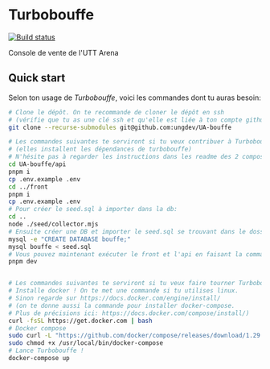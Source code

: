 # Turbobouffe
[![Build status](https://github.com/ungdev/UA-bouffe/actions/workflows/ci.yml/badge.svg)](https://github.com/ungdev/UA-bouffe/actions/workflows/ci.yml)

Console de vente de l'UTT Arena

## Quick start

Selon ton usage de _Turbobouffe_, voici les commandes dont tu auras besoin:

```sh
# Clone le dépôt. On te recommande de cloner le dépôt en ssh
# (vérifie que tu as une clé ssh et qu'elle est liée à ton compte github)
git clone --recurse-submodules git@github.com:ungdev/UA-bouffe

# Les commandes suivantes te serviront si tu veux contribuer à Turbobouffe !
# (elles installent les dépendances de turbobouffe)
# N'hésite pas à regarder les instructions dans les readme des 2 composants
cd UA-bouffe/api
pnpm i
cp .env.example .env
cd ../front
pnpm i
cp .env.example .env
# Pour créer le seed.sql à importer dans la db:
cd ..
node ./seed/collector.mjs
# Ensuite créer une DB et importer le seed.sql se trouvant dans le dossier actuel
mysql -e "CREATE DATABASE bouffe;"
mysql bouffe < seed.sql
# Vous pouvez maintenant exécuter le front et l'api en faisant la commande suivant dans chacun des 2 dossiers:
pnpm dev


# Les commandes suivantes te serviront si tu veux faire tourner Turbobouffe !
# Installe docker ! On te met une commande si tu utilises linux.
# Sinon regarde sur https://docs.docker.com/engine/install/
# (on te donne aussi la commande pour installer docker-compose.
# Plus de précisions ici: https://docs.docker.com/compose/install/)
curl -fsSL https://get.docker.com | bash
# Docker compose
sudo curl -L "https://github.com/docker/compose/releases/download/1.29.2/docker-compose-$(uname -s)-$(uname -m)" -o /usr/local/bin/docker-compose
sudo chmod +x /usr/local/bin/docker-compose
# Lance Turbobouffe !
docker-compose up
```
